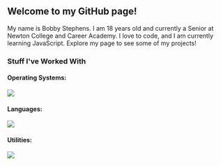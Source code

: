 ## Welcome to my GitHub page!

My name is Bobby Stephens. I am 18 years old and currently a Senior at Newton College and Career Academy. I love to code, and I am currently learning JavaScript. Explore my page to see some of my projects!

### Stuff I've Worked With

#### Operating Systems:
<p align="">
  <a href="https://skillicons.dev">
    <img src="https://skillicons.dev/icons?i=debian,raspberrypi,windows,apple,arch" />
  </a>
</p>

#### Languages:
<p align="">
  <a href="https://skillicons.dev">
    <img src="https://skillicons.dev/icons?i=cpp,js,latex,python,java,md" />
  </a>
</p>

#### Utilities:
<p align="">
  <a href="https://skillicons.dev">
    <img src="https://skillicons.dev/icons?i=vscode,bash,firebase" />
  </a>
